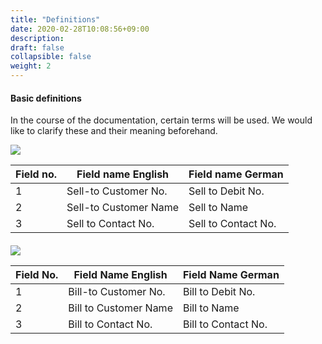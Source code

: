 ```yaml
---
title: "Definitions"
date: 2020-02-28T10:08:56+09:00
description: 
draft: false
collapsible: false
weight: 2
---
```


#### Basic definitions

In the course of the documentation, certain terms will be used. We would like to clarify these and their meaning beforehand.

![](/images/connectornav/matrix/def1.png)

| **Field no.** | **Field name English** | **Field name German** |
|---------------|------------------------|-----------------------|
| 1 | Sell-to Customer No.  | Sell to Debit No.   |
| 2 | Sell-to Customer Name | Sell to Name        |
| 3 | Sell to Contact No.   | Sell to Contact No. |
####
![](/images/connectornav/matrix/def2.png)

| **Field No.** | **Field Name English** | **Field Name German** |
|---------------|------------------------|-----------------------|
| 1 | Bill-to Customer No.  | Bill to Debit No.   |
| 2 | Bill to Customer Name | Bill to Name        |
| 3 | Bill to Contact No.   | Bill to Contact No. |
